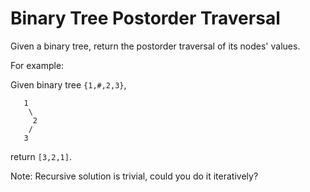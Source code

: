 # Binary Tree Postorder Traversal 

Given a binary tree, return the postorder traversal of its nodes' values.  

For example:  

Given binary tree `{1,#,2,3}`,  

```
   1
    \
     2
    /
   3
```

return `[3,2,1]`.  

Note: Recursive solution is trivial, could you do it iteratively?  



